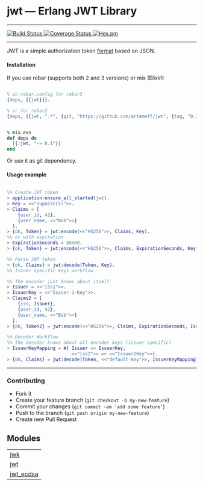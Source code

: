 

# jwt — Erlang JWT Library #
---------

[![Build Status](https://travis-ci.org/artemeff/jwt.svg?branch=master)
](https://travis-ci.org/artemeff/jwt)
[![Coverage Status](https://coveralls.io/repos/github/artemeff/jwt/badge.svg?branch=master)
](https://coveralls.io/github/artemeff/jwt?branch=master)
[![Hex.pm](https://img.shields.io/hexpm/v/jwt.svg)
](https://hex.pm/packages/jwt)

---------

JWT is a simple authorization token [format](https://jwt.io/) based on JSON.


#### <a name="Installation">Installation</a> ####

If you use rebar (supports both 2 and 3 versions) or mix (Elixir):

```erlang

% in rebar.config for rebar3
{deps, [{jwt}]}.

% or for rebar2
{deps, [{jwt, ".*", {git, "https://github.com/artemeff/jwt", {tag, "0.1.0"}}}]}

```

```elixir

% mix.exs
def deps do
  [{:jwt, "~> 0.1"}]
end

```

Or use it as git dependency.


#### <a name="Usage_example">Usage example</a> ####

```erlang

%% Create JWT token
> application:ensure_all_started(jwt).
> Key = <<"supas3cri7">>.
> Claims = [
    {user_id, 42},
    {user_name, <<"Bob">>}
  ].
> {ok, Token} = jwt:encode(<<"HS256">>, Claims, Key).
%% or with expiration
> ExpirationSeconds = 86400.
> {ok, Token} = jwt:encode(<<"HS256">>, Claims, ExpirationSeconds, Key).

%% Parse JWT token
> {ok, Claims} = jwt:decode(Token, Key).
%% Issuer specific keys workflow

%% The encoder just knows about itself
> Issuer = <<"iss1">>.
> IssuerKey = <<"Issuer-1-Key">>.
> Claims2 = [
    {iss, Issuer},
    {user_id, 42},
    {user_name, <<"Bob">>}
  ].
> {ok, Token2} = jwt:encode(<<"HS256">>, Claims, ExpirationSeconds, IssuerKey).

%% Decoder Workflow
%% The decoder knows about all encoder keys (issuer specific)
> IssuerKeyMapping = #{ Issuer => IssuerKey,
                        <<"iss2">> => <<"Issuer2Key">>}.
> {ok, Claims} = jwt:decode(Token, <<"default-key">>, IssuerKeyMapping).

```
---------


### <a name="Contributing">Contributing</a> ###
* Fork it
* Create your feature branch (`git checkout -b my-new-feature`)
* Commit your changes (`git commit -am 'add some feature'`)
* Push to the branch (`git push origin my-new-feature`)
* Create new Pull Request




## Modules ##


<table width="100%" border="0" summary="list of modules">
<tr><td><a href="jwk.md" class="module">jwk</a></td></tr>
<tr><td><a href="jwt.md" class="module">jwt</a></td></tr>
<tr><td><a href="jwt_ecdsa.md" class="module">jwt_ecdsa</a></td></tr></table>

